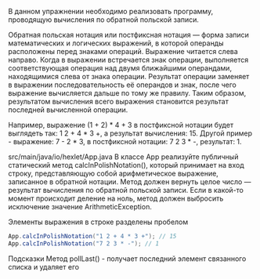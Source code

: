 В данном упражнении необходимо реализовать программу, проводящую вычисления по обратной польской записи.

Обратная польская нотация или постфиксная нотация — форма записи математических и логических выражений, в которой операнды расположены перед знаками операций. Выражение читается слева направо. Когда в выражении встречается знак операции, выполняется соответствующая операция над двумя ближайшими операндами, находящимися слева от знака операции. Результат операции заменяет в выражении последовательность её операндов и знак, после чего выражение вычисляется дальше по тому же правилу. Таким образом, результатом вычисления всего выражения становится результат последней вычисленной операции.

Например, выражение (1 + 2) * 4 + 3 в постфиксной нотации будет выглядеть так: 1 2 + 4 * 3 +, а результат вычисления: 15. Другой пример - выражение: 7 - 2 * 3, в постфиксной нотации: 7 2 3 * -, результат: 1.

src/main/java/io/hexlet/App.java
В классе App реализуйте публичный статический метод calcInPolishNotation(), который принимает на вход строку, представляющую собой арифметическое выражение, записанное в обратной нотации. Метод должен вернуть целое число — результат вычисления по обратной польской записи. Если в какой-то момент происходит деление на ноль, метод должен выбросить исключение значение ArithmeticException.

Элементы выражения в строке разделены пробелом
```java
App.calcInPolishNotation("1 2 + 4 * 3 +"); // 15
App.calcInPolishNotation("7 2 3 * -"); // 1
```
Подсказки
Метод pollLast() - получает последний элемент связанного списка и удаляет его